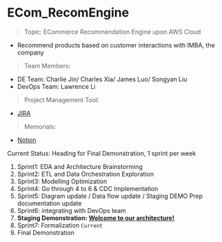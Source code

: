 # ECom_RecomEngine
> Topic: ECommerce Recommendation Engine upon AWS Cloud 
- Recommend products based on customer interactions with IMBA, the company
> Team Members: 
- DE Team: Charlie Jin/ Charles Xia/ James Luo/ Songyan Liu
- DevOps Team: Lawrence Li

> Project Management Tool: 
- [JIRA](https://charliejin.atlassian.net/jira/software/projects/JRDATAENG/boards/1/roadmap?shared=&atlOrigin=eyJpIjoiYzdkOWNhZmYyZjU1NGI0YmE5NmMyOTcxMmMxNWQ3YjkiLCJwIjoiaiJ9)
> Memorials:
- [Notion](https://www.notion.so/invite/f76b4836d58b4ca30777e12a9d1459a742a97c6d)

Current Status: Heading for Final Demonstration, 1 sprint per week
1. Sprint1: EDA and Architecture Brainstorming
2. Sprint2: ETL and Data Orchestration Exploration 
3. Sprint3: Modelling Optimization 
4. Sprint4: Go through 4 to 6 & CDC Implementation 
5. Sprint5: Diagram update / Data flow update / Staging DEMO Prep documentation update 
6. Sprint6: integrating with DevOps team
7. **Staging Demonstration: [Welcome to our architecture!](https://www.youtube.com/watch?v=0_sCH_NpI8Q)**
8. Sprint7: Formalization `Current`
9. Final Demonstration

